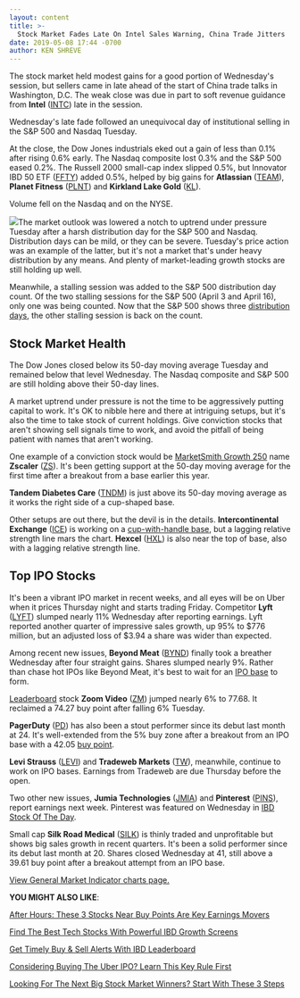 ```yaml
---
layout: content
title: >-
  Stock Market Fades Late On Intel Sales Warning, China Trade Jitters
date: 2019-05-08 17:44 -0700
author: KEN SHREVE
---
```






The stock market held modest gains for a good portion of Wednesday's session, but sellers came in late ahead of the start of China trade talks in Washington, D.C. The weak close was due in part to soft revenue guidance from **Intel** ([INTC](https://research.investors.com/quote.aspx?symbol=INTC)) late in the session.




Wednesday's late fade followed an unequivocal day of institutional selling in the S&P 500 and Nasdaq Tuesday.


At the close, the Dow Jones industrials eked out a gain of less than 0.1% after rising 0.6% early. The Nasdaq composite lost 0.3% and the S&P 500 eased 0.2%. The Russell 2000 small-cap index slipped 0.5%, but Innovator IBD 50 ETF ([FFTY](https://research.investors.com/quote.aspx?symbol=FFTY)) added 0.5%, helped by big gains for **Atlassian** ([TEAM](https://research.investors.com/quote.aspx?symbol=TEAM)), **Planet Fitness** ([PLNT](https://research.investors.com/quote.aspx?symbol=PLNT)) and **Kirkland Lake Gold** ([KL](https://research.investors.com/quote.aspx?symbol=KL)).


Volume fell on the Nasdaq and on the NYSE.


![](https://www.investors.com/wp-content/uploads/2019/05/MP050819-254x300.jpg)The market outlook was lowered a notch to uptrend under pressure Tuesday after a harsh distribution day for the S&P 500 and Nasdaq. Distribution days can be mild, or they can be severe. Tuesday's price action was an example of the latter, but it's not a market that's under heavy distribution by any means. And plenty of market-leading growth stocks are still holding up well.


Meanwhile, a stalling session was added to the S&P 500 distribution day count. Of the two stalling sessions for the S&P 500 (April 3 and April 16), only one was being counted. Now that the S&P 500 shows three [distribution days](https://www.investors.com/ibd-university/market-timing/market-tops/), the other stalling session is back on the count.


Stock Market Health
-------------------


The Dow Jones closed below its 50-day moving average Tuesday and remained below that level Wednesday. The Nasdaq composite and S&P 500 are still holding above their 50-day lines.


A market uptrend under pressure is not the time to be aggressively putting capital to work. It's OK to nibble here and there at intriguing setups, but it's also the time to take stock of current holdings. Give conviction stocks that aren't showing sell signals time to work, and avoid the pitfall of being patient with names that aren't working.


One example of a conviction stock would be [MarketSmith Growth 250](https://marketsmith.investors.com) name **Zscaler** ([ZS](https://research.investors.com/quote.aspx?symbol=ZS)). It's been getting support at the 50-day moving average for the first time after a breakout from a base earlier this year.


**Tandem Diabetes Care** ([TNDM](https://research.investors.com/quote.aspx?symbol=TNDM)) is just above its 50-day moving average as it works the right side of a cup-shaped base.


Other setups are out there, but the devil is in the details. **Intercontinental Exchange** ([ICE](https://research.investors.com/quote.aspx?symbol=ICE)) is working on a [cup-with-handle base](https://www.investors.com/how-to-invest/investors-corner/the-basics-how-to-analyze-a-stocks-cup-with-handle/), but a lagging relative strength line mars the chart. **Hexcel** ([HXL](https://research.investors.com/quote.aspx?symbol=HXL)) is also near the top of base, also with a lagging relative strength line.


Top IPO Stocks
--------------


It's been a vibrant IPO market in recent weeks, and all eyes will be on Uber when it prices Thursday night and starts trading Friday. Competitor **Lyft** ([LYFT](https://research.investors.com/quote.aspx?symbol=LYFT)) slumped nearly 11% Wednesday after reporting earnings. Lyft reported another quarter of impressive sales growth, up 95% to $776 million, but an adjusted loss of $3.94 a share was wider than expected.


Among recent new issues, **Beyond Meat** ([BYND](https://research.investors.com/quote.aspx?symbol=BYND)) finally took a breather Wednesday after four straight gains. Shares slumped nearly 9%. Rather than chase hot IPOs like Beyond Meat, it's best to wait for an [IPO base](https://www.investors.com/how-to-invest/investors-corner/ipo-bases-rich-gains/) to form.


[Leaderboard](https://leaderboard.investors.com) stock **Zoom Video** ([ZM](https://research.investors.com/quote.aspx?symbol=ZM)) jumped nearly 6% to 77.68. It reclaimed a 74.27 buy point after falling 6% Tuesday.


**PagerDuty** ([PD](https://research.investors.com/quote.aspx?symbol=PD)) has also been a stout performer since its debut last month at 24. It's well-extended from the 5% buy zone after a breakout from an IPO base with a 42.05 [buy point](https://www.investors.com/how-to-invest/investors-corner/chart-reading-basics-how-a-buy-point-marks-a-time-of-opportunity/).


**Levi Strauss** ([LEVI](https://research.investors.com/quote.aspx?symbol=LEVI)) and **Tradeweb Markets** ([TW](https://research.investors.com/quote.aspx?symbol=TW)), meanwhile, continue to work on IPO bases. Earnings from Tradeweb are due Thursday before the open.


Two other new issues, **Jumia Technologies** ([JMIA](https://research.investors.com/quote.aspx?symbol=JMIA)) and **Pinterest** ([PINS](https://research.investors.com/quote.aspx?symbol=PINS)), report earnings next week. Pinterest was featured on Wednesday in [IBD Stock Of The Day](https://www.investors.com/research/ibd-stock-of-the-day/pinterest-stock-ipos-base-etf/).


Small cap **Silk Road Medical** ([SILK](https://research.investors.com/quote.aspx?symbol=SILK)) is thinly traded and unprofitable but shows big sales growth in recent quarters. It's been a solid performer since its debut last month at 20. Shares closed Wednesday at 41, still above a 39.61 buy point after a breakout attempt from an IPO base.


[View General Market Indicator charts page.](https://www.investors.com/wp-content/uploads/2019/05/IBD0805152536GMI2.pdf)


**YOU MIGHT ALSO LIKE**:


[After Hours: These 3 Stocks Near Buy Points Are Key Earnings Movers](https://www.investors.com/market-trend/stock-market-today/dow-jones-futures-stock-market-rally-china-trade-news-disney-roku-etsy/)


[Find The Best Tech Stocks With Powerful IBD Growth Screens](https://www.investors.com/how-to-invest/investors-corner/find-the-best-tech-stocks-with-powerful-ibd-growth-screens/)


[Get Timely Buy & Sell Alerts With IBD Leaderboard](https://www.investors.com/product/leaderboard/?artProdLink=Leaderboard)


[Considering Buying The Uber IPO? Learn This Key Rule First](https://www.investors.com/how-to-invest/uber-ipo-lyft-facebook-alibaba-how-to-buy-ipo-stocks/)


[Looking For The Next Big Stock Market Winners? Start With These 3 Steps](https://www.investors.com/research/how-to-invest-in-the-stock-market-start-with-a-simple-routine/)




